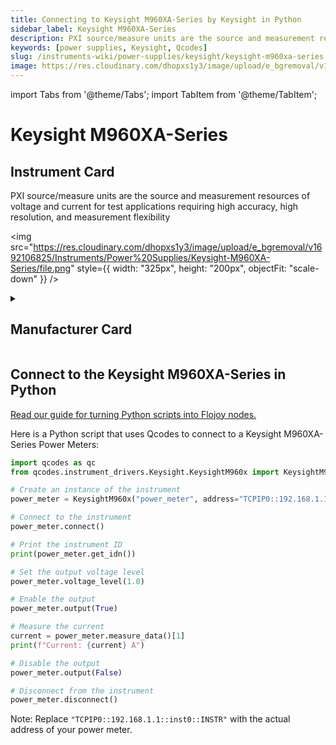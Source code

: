 ```yaml
---
title: Connecting to Keysight M960XA-Series by Keysight in Python
sidebar_label: Keysight M960XA-Series
description: PXI source/measure units are the source and measurement resources of voltage and current for test applications requiring high accuracy, high resolution, and measurement flexibility
keywords: [power supplies, Keysight, Qcodes]
slug: /instruments-wiki/power-supplies/keysight/keysight-m960xa-series
image: https://res.cloudinary.com/dhopxs1y3/image/upload/e_bgremoval/v1692106825/Instruments/Power%20Supplies/Keysight-M960XA-Series/file.png
---
```


import Tabs from '@theme/Tabs';
import TabItem from '@theme/TabItem';

# Keysight M960XA-Series

## Instrument Card

<div className="flex">

<div>

PXI source/measure units are the source and measurement resources of voltage and current for test applications requiring high accuracy, high resolution, and measurement flexibility

</div>

<img src="https://res.cloudinary.com/dhopxs1y3/image/upload/e_bgremoval/v1692106825/Instruments/Power%20Supplies/Keysight-M960XA-Series/file.png" style={{ width: "325px", height: "200px", objectFit: "scale-down" }} />

</div>

<details>
<summary><h2>Manufacturer Card</h2></summary>

<img src="https://res.cloudinary.com/dhopxs1y3/image/upload/e_bgremoval/v1692125973/Instruments/Vendor%20Logos/Keysight.png" style={{ width: "100%", height: "170px",objectFit: "scale-down" }} />

Keysight Technologies, or Keysight, is an American company that manufactures electronics test and measurement equipment and software. <a href="https://www.keysight.com/us/en/home.html">Website</a>.

<ul>
  <li>Headquarters: USA</li>
  <li>Yearly Revenue (millions, USD): 5420.0</li>
</ul>
</details>

## Connect to the Keysight M960XA-Series in Python

[Read our guide for turning Python scripts into Flojoy nodes.](https://docs.flojoy.ai/custom-nodes/creating-custom-node/)
<Tabs>
<TabItem value="Qcodes" label="Qcodes">

Here is a Python script that uses Qcodes to connect to a Keysight M960XA-Series Power Meters:

```python
import qcodes as qc
from qcodes.instrument_drivers.Keysight.KeysightM960x import KeysightM960x

# Create an instance of the instrument
power_meter = KeysightM960x("power_meter", address="TCPIP0::192.168.1.1::inst0::INSTR")

# Connect to the instrument
power_meter.connect()

# Print the instrument ID
print(power_meter.get_idn())

# Set the output voltage level
power_meter.voltage_level(1.0)

# Enable the output
power_meter.output(True)

# Measure the current
current = power_meter.measure_data()[1]
print(f"Current: {current} A")

# Disable the output
power_meter.output(False)

# Disconnect from the instrument
power_meter.disconnect()
```

Note: Replace `"TCPIP0::192.168.1.1::inst0::INSTR"` with the actual address of your power meter.

</TabItem>
</Tabs>